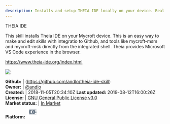 ```yaml
---
description: Installs and setup THEIA IDE locally on your device. Real VS Code experience
---
```

THEIA IDE

This skill installs Theia IDE on your Mycroft device. This is an easy way to make and edit skills
with integratio to Github, and tools like mycroft-msm and mycroft-msk directly from the integrated
shell.
Theia provides Microsoft VS Code experience in the browser.

https://www.theia-ide.org/index.html

<img src='screenshot.png' card_color='#40DBB0' width=800 style='vertical-align:bottom'/>

**Github:** | (https://github.com/andlo/theia-ide-skill)  
**Owner:** | [@andlo](https://github.com/andlo)  
**Created:** | 2018-11-05T20:34:10Z  **Last updated:** 2019-08-12T16:00:26Z  
**License:** | [GNU General Public License v3.0](https://api.github.com/licenses/gpl-3.0)  
**Market status:** | [In Market](https://market.mycroft.ai/skill/theia-ide)  
**Platform:**   ![](.gitbook/assets/picroft-icon.png)   

